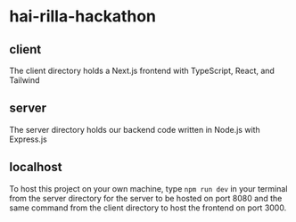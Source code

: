 # hai-rilla-hackathon

## client
The client directory holds a Next.js frontend with TypeScript, React, and Tailwind

## server
The server directory holds our backend code written in Node.js with Express.js

## localhost
To host this project on your own machine, type `npm run dev` in your terminal from the server directory for the server to be hosted on port 8080 and the same command from the client directory to host the frontend on port 3000.